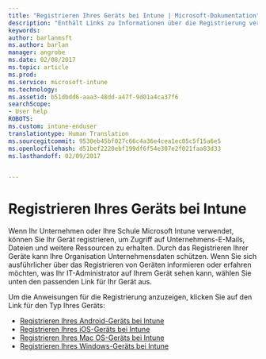```yaml
---
title: "Registrieren Ihres Geräts bei Intune | Microsoft-Dokumentation"
description: "Enthält Links zu Informationen über die Registrierung verschiedener Geräte bei Intune."
keywords: 
author: barlanmsft
ms.author: barlan
manager: angrobe
ms.date: 02/08/2017
ms.topic: article
ms.prod: 
ms.service: microsoft-intune
ms.technology: 
ms.assetid: b51dbdd6-aaa3-48dd-a47f-9d01a4ca37f6
searchScope:
- User help
ROBOTS: 
ms.custom: intune-enduser
translationtype: Human Translation
ms.sourcegitcommit: 9530eb45bf027c66c4a36e4cea1ec05c5f15a6e5
ms.openlocfilehash: d51bef2220ebf199df6f54e307e2f021faa83d33
ms.lasthandoff: 02/09/2017


---
```


# <a name="enroll-your-device-in-intune"></a>Registrieren Ihres Geräts bei Intune

Wenn Ihr Unternehmen oder Ihre Schule Microsoft Intune verwendet, können Sie Ihr Gerät registrieren, um Zugriff auf Unternehmens-E-Mails, Dateien und weitere Ressourcen zu erhalten. Durch das Registrieren Ihrer Geräte kann Ihre Organisation Unternehmensdaten schützen. Wenn Sie sich ausführlicher über das Registrieren von Geräten informieren oder erfahren möchten, was Ihr IT-Administrator auf Ihrem Gerät sehen kann, wählen Sie unten den passenden Link für Ihr Gerät aus.

Um die Anweisungen für die Registrierung anzuzeigen, klicken Sie auf den Link für den Typ Ihres Geräts:

- [Registrieren Ihres Android-Geräts bei Intune](enroll-your-device-in-Intune-android.md)
- [Registrieren Ihres iOS-Geräts bei Intune](enroll-your-device-in-intune-ios.md)
- [Registrieren Ihres Mac OS-Geräts bei Intune](enroll-your-device-in-intune-macos.md)
- [Registrieren Ihres Windows-Geräts bei Intune](enroll-your-device-in-intune-windows.md)

